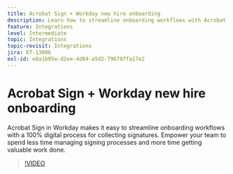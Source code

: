 ```yaml
---
title: Acrobat Sign + Workday new hire onboarding
description: Learn how to streamline onboarding workflows with Acrobat Sign + Workday
feature: Integrations
level: Intermediate
topic: Integrations
topic-revisit: Integrations
jira: KT-13006
exl-id: e8a1b95e-d2ee-4d84-a5d2-79678ffa17e2
---
```

# Acrobat Sign + Workday new hire onboarding

Acrobat Sign in Workday makes it easy to streamline onboarding workflows with a 100% digital process for collecting signatures. Empower your team to spend less time managing signing processes and more time getting valuable work done.

>[!VIDEO](https://video.tv.adobe.com/v/3418984?quality=12&learn=on&hidetitle=true)
